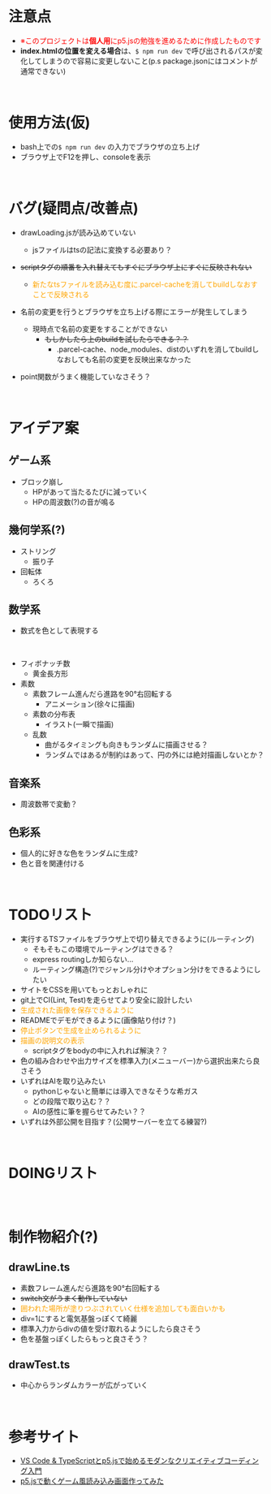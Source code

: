 # 注意点

- <font color="Red">※このプロジェクトは**個人用**にp5.jsの勉強を進めるために作成したものです</font>
- **index.htmlの位置を変える場合**は、`$ npm run dev` で呼び出されるパスが変化してしまうので容易に変更しないこと(p.s package.jsonにはコメントが通常できない)

<br>

# 使用方法(仮)

- bash上での`$ npm run dev` の入力でブラウザの立ち上げ
- ブラウザ上でF12を押し、consoleを表示

<br>

# バグ(疑問点/改善点)
- drawLoading.jsが読み込めていない
  - jsファイルはtsの記法に変換する必要あり？

- ~~scriptタグの順番を入れ替えてもすぐにブラウザ上にすぐに反映されない~~
  - <font color="Orange">新たなtsファイルを読み込む度に.parcel-cacheを消してbuildしなおすことで反映される</font>

- 名前の変更を行うとブラウザを立ち上げる際にエラーが発生してしまう
  - 現時点で名前の変更をすることができない
    - ~~もしかしたら上のbuildを試したらできる？？~~
      - .parcel-cache、node_modules、distのいずれを消してbuildしなおしても名前の変更を反映出来なかった

- point関数がうまく機能していなさそう？

<br>

# アイデア案
## ゲーム系
- ブロック崩し
  - HPがあって当たるたびに減っていく
  - HPの周波数(?)の音が鳴る

## 幾何学系(?)
- ストリング
  - 振り子
- 回転体
  - ろくろ

## 数学系
- 数式を色として表現する

<br>

- フィボナッチ数
  - 黄金長方形
- 素数
  - 素数フレーム進んだら進路を90°右回転する
    - アニメーション(徐々に描画)
  - 素数の分布表
    - イラスト(一瞬で描画)
  - 乱数
    - 曲がるタイミングも向きもランダムに描画させる？
    - ランダムではあるが制約はあって、円の外には絶対描画しないとか？

## 音楽系
- 周波数帯で変動？

## 色彩系
- 個人的に好きな色をランダムに生成?
- 色と音を関連付ける


<br>

# TODOリスト
- 実行するTSファイルをブラウザ上で切り替えできるように(ルーティング)
  - そもそもこの環境でルーティングはできる？
  - express routingしか知らない...
  - ルーティング構造(?)でジャンル分けやオプション分けをできるようにしたい
- サイトをCSSを用いてもっとおしゃれに
- git上でCI(Lint, Test)を走らせてより安全に設計したい
- <font color="orange">生成された画像を保存できるように</font>
- READMEでデモができるように(画像貼り付け？)
- <font color="orange">停止ボタンで生成を止められるように</font>
- <font color="orange">描画の説明文の表示</font>
  - scriptタグをbodyの中に入れれば解決？？
- 色の組み合わせや出力サイズを標準入力(メニューバー)から選択出来たら良さそう
- いずれはAIを取り込みたい
  - pythonじゃないと簡単には導入できなそうな希ガス
  - どの段階で取り込む？？
  - AIの感性に筆を握らせてみたい？？
- いずれは外部公開を目指す？(公開サーバーを立てる練習?)

<br>

# DOINGリスト
## 

<br>

# 制作物紹介(?)
## drawLine.ts
- 素数フレーム進んだら進路を90°右回転する
- ~~switch文がうまく動作していない~~
- <font color="orange">囲われた場所が塗りつぶされていく仕様を追加しても面白いかも</font>
- div=1にすると電気基盤っぽくて綺麗
- 標準入力からdivの値を受け取れるようにしたら良さそう
- 色を基盤っぽくしたらもっと良さそう？
## drawTest.ts
- 中心からランダムカラーが広がっていく

<br>

# 参考サイト
- [VS Code & TypeScriptとp5.jsで始めるモダンなクリエイティブコーディング入門](https://ics.media/entry/210129/)
- [p5.jsで動くゲーム風読み込み画面作ってみた](https://techblog.gmo-ap.jp/2021/12/24/game_load/)
